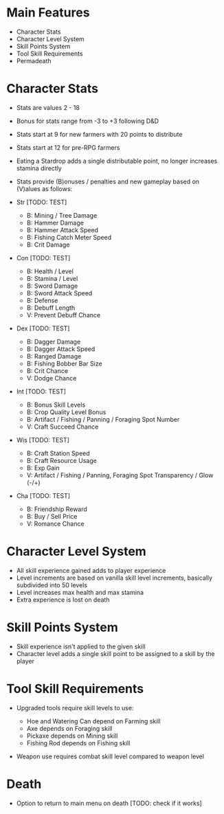 **Main Features**
=

- Character Stats
- Character Level System
- Skill Points System
- Tool Skill Requirements
- Permadeath

**Character Stats**
=

- Stats are values 2 - 18
- Bonus for stats range from -3 to +3 following D&D
- Stats start at 9 for new farmers with 20 points to distribute
- Stats start at 12 for pre-RPG farmers
- Eating a Stardrop adds a single distributable point, no longer increases stamina directly
- Stats provide (B)onuses / penalties and new gameplay based on (V)alues as follows:

- Str [TODO: TEST]
    - B: Mining / Tree Damage
    - B: Hammer Damage
    - B: Hammer Attack Speed
    - B: Fishing Catch Meter Speed
    - B: Crit Damage

- Con [TODO: TEST]
    - B: Health / Level 
    - B: Stamina / Level 
    - B: Sword Damage 
    - B: Sword Attack Speed 
    - B: Defense 
    - B: Debuff Length
    - V: Prevent Debuff Chance

- Dex [TODO: TEST]
    - B: Dagger Damage 
    - B: Dagger Attack Speed
    - B: Ranged Damage 
    - B: Fishing Bobber Bar Size
    - B: Crit Chance 
    - V: Dodge Chance 

- Int [TODO: TEST]
    - B: Bonus Skill Levels
    - B: Crop Quality Level Bonus
    - B: Artifact / Fishing / Panning / Foraging Spot Number
    - V: Craft Succeed Chance

 - Wis [TODO: TEST]
    - B: Craft Station Speed
    - B: Craft Resource Usage
    - B: Exp Gain
    - V: Artifact / Fishing / Panning, Foraging Spot Transparency / Glow (-/+)
 
 - Cha [TODO: TEST]
    - B: Friendship Reward
    - B: Buy / Sell Price
    - V: Romance Chance


**Character Level System**
=

- All skill experience gained adds to player experience
- Level increments are based on vanilla skill level increments, basically subdivided into 50 levels
- Level increases max health and max stamina
- Extra experience is lost on death


**Skill Points System**
=

- Skill experience isn't applied to the given skill
- Character level adds a single skill point to be assigned to a skill by the player


**Tool Skill Requirements**
=

- Upgraded tools require skill levels to use:
    - Hoe and Watering Can depend on Farming skill
    - Axe depends on Foraging skill
    - Pickaxe depends on Mining skill
    - Fishing Rod depends on Fishing skill

- Weapon use requires combat skill level compared to weapon level


**Death**
=

- Option to return to main menu on death  [TODO: check if it works]